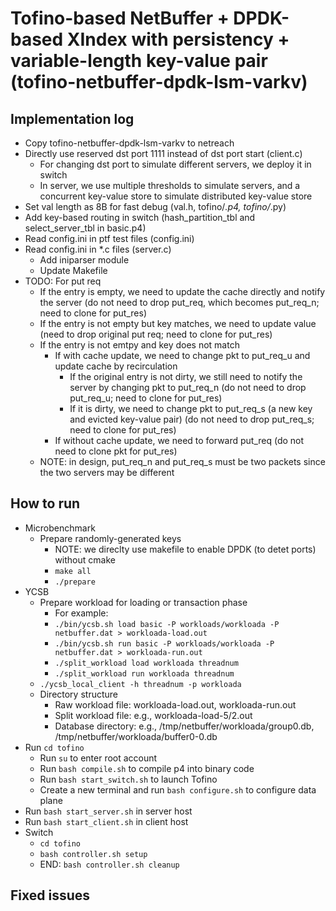 # Tofino-based NetBuffer + DPDK-based XIndex with persistency + variable-length key-value pair (tofino-netbuffer-dpdk-lsm-varkv)

## Implementation log

- Copy tofino-netbuffer-dpdk-lsm-varkv to netreach
- Directly use reserved dst port 1111 instead of dst port start (client.c)
	+ For changing dst port to simulate different servers, we deploy it in switch
	+ In server, we use multiple thresholds to simulate servers, and a concurrent key-value store to simulate distributed key-value store
- Set val length as 8B for fast debug (val.h, tofino/*.p4, tofino/*.py)
- Add key-based routing in switch (hash_partition_tbl and select_server_tbl in basic.p4)
- Read config.ini in ptf test files (config.ini)
- Read config.ini in *.c files (server.c)
	+ Add iniparser module
	+ Update Makefile
- TODO: For put req
	+ If the entry is empty, we need to update the cache directly and notify the server (do not need to drop put_req, which becomes put_req_n; need to clone for put_res)
	+ If the entry is not empty but key matches, we need to update value (need to drop original put req; need to clone for put_res)
	+ If the entry is not emtpy and key does not match
		* If with cache update, we need to change pkt to put_req_u and update cache by recirculation
			- If the original entry is not dirty, we still need to notify the server by changing pkt to put_req_n (do not need to drop put_req_u; need to clone for put_res)
			- If it is dirty, we need to change pkt to put_req_s (a new key and evicted key-value pair) (do not need to drop put_req_s; need to clone for put_res)
		* If without cache update, we need to forward put_req (do not need to clone pkt for put_res)
	+ NOTE: in design, put_req_n and put_req_s must be two packets since the two servers may be different

## How to run

- Microbenchmark
	- Prepare randomly-generated keys
		+ NOTE: we direclty use makefile to enable DPDK (to detet ports) without cmake
		+ `make all`
		+ `./prepare`
- YCSB
	- Prepare workload for loading or transaction phase
		+ For example:
		+ `./bin/ycsb.sh load basic -P workloads/workloada -P netbuffer.dat > workloada-load.out`
		+ `./bin/ycsb.sh run basic -P workloads/workloada -P netbuffer.dat > workloada-run.out`
		+ `./split_workload load workloada threadnum`
		+ `./split_workload run workloada threadnum`
	- `./ycsb_local_client -h threadnum -p workloada`
	- Directory structure
		+ Raw workload file: workloada-load.out, workloada-run.out
		+ Split workload file: e.g., workloada-load-5/2.out
		+ Database directory: e.g., /tmp/netbuffer/workloada/group0.db, /tmp/netbuffer/workloada/buffer0-0.db
- Run `cd tofino`
	+ Run `su` to enter root account
	+ Run `bash compile.sh` to compile p4 into binary code
	+ Run `bash start_switch.sh` to launch Tofino
	+ Create a new terminal and run `bash configure.sh` to configure data plane
- Run `bash start_server.sh` in server host
- Run `bash start_client.sh` in client host
- Switch
	+ `cd tofino`
	+ `bash controller.sh setup`
	+ END: `bash controller.sh cleanup`

## Fixed issues
